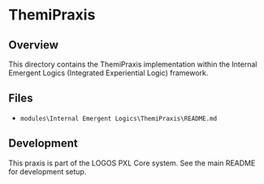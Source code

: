 # ThemiPraxis

## Overview

This directory contains the ThemiPraxis implementation within the Internal Emergent Logics (Integrated Experiential Logic) framework.

## Files

- `modules\Internal Emergent Logics\ThemiPraxis\README.md`

## Development

This praxis is part of the LOGOS PXL Core system. See the main README for development setup.
